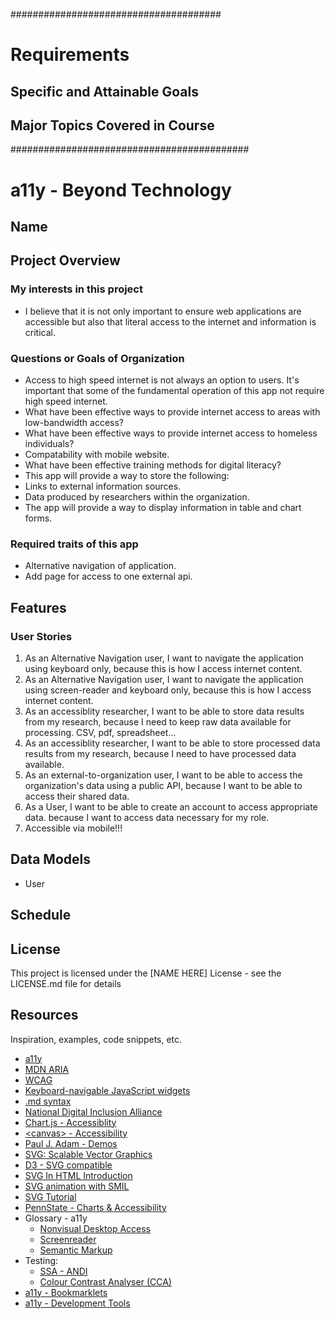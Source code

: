 ######################################
# Requirements
## Specific and Attainable Goals
## Major Topics Covered in Course
###########################################

# a11y - Beyond Technology

## Name


## Project Overview


### My interests in this project
* I believe that it is not only important to ensure web applications are accessible but also that literal access to the internet and information is critical.
### Questions or Goals of Organization
* Access to high speed internet is not always an option to users. It's important that some of the fundamental operation of this app not require high speed internet.
* What have been effective ways to provide internet access to areas with low-bandwidth access?
* What have been effective ways to provide internet access to homeless individuals?
* Compatability with mobile website.
* What have been effective training methods for digital literacy?
* This app will provide a way to store the following:
 * Links to external information sources.
 * Data produced by researchers within the organization.
* The app will provide a way to display information in table and chart forms.
### Required traits of this app
* Alternative navigation of application.
* Add page for access to one external api.


## Features
### User Stories
1. As an Alternative Navigation user, I want to navigate the application using keyboard only, because this is how I access internet content.
2. As an Alternative Navigation user, I want to navigate the application using screen-reader and keyboard only, because this is how I access internet content.
3. As an accessiblity researcher, I want to be able to store data results from my research, because I need to keep raw data available for processing. CSV, pdf, spreadsheet...
4. As an accessiblity researcher, I want to be able to store processed data results from my research, because I need to have processed data available.
5. As an external-to-organization user, I want to be able to access the organization's data using a public API, because I want to be able to access their shared data.
6. As a User, I want to be able to create an account to access appropriate data. because I want to access data necessary for my role.
7. Accessible via mobile!!!


## Data Models
* User

## Schedule






## License

This project is licensed under the [NAME HERE] License - see the LICENSE.md file for details

## Resources

Inspiration, examples, code snippets, etc.
* [a11y](https://www.a11yproject.com/)
* [MDN ARIA](https://developer.mozilla.org/en-US/docs/Web/Accessibility/ARIA)
* [WCAG](https://www.w3.org/WAI/standards-guidelines/wcag/)
* [Keyboard-navigable JavaScript widgets](https://developer.mozilla.org/en-US/docs/Web/Accessibility/Keyboard-navigable_JavaScript_widgets)
* [.md syntax](https://docs.github.com/en/get-started/writing-on-github/getting-started-with-writing-and-formatting-on-github/basic-writing-and-formatting-syntax)
* [National Digital Inclusion Alliance](https://www.digitalinclusion.org/definitions/)
* [Chart.js - Accessiblity](https://www.chartjs.org/docs/latest/general/accessibility.html)
* [\<canvas\> - Accessibility](https://pauljadam.com/demos/canvas.html)
* [Paul J. Adam - Demos](https://pauljadam.com/demos/)
* [SVG: Scalable Vector Graphics](https://developer.mozilla.org/en-US/docs/Web/SVG)
* [D3 - SVG compatible](https://d3js.org/)
* [SVG In HTML Introduction](https://developer.mozilla.org/en-US/docs/Web/SVG/Tutorial/SVG_In_HTML_Introduction)
* [SVG animation with SMIL](https://developer.mozilla.org/en-US/docs/Web/SVG/SVG_animation_with_SMIL)
* [SVG Tutorial](https://developer.mozilla.org/en-US/docs/Web/SVG/Tutorial)
* [PennState - Charts & Accessibility](https://accessibility.psu.edu/images/charts/)
* Glossary - a11y
  * [Nonvisual Desktop Access](https://makeitfable.com/glossary-term/nvda-nonvisual-desktop-access/)
  * [Screenreader](https://makeitfable.com/glossary-term/screen-reader/)
  * [Semantic Markup](https://makeitfable.com/glossary-term/semantic-markup/)
* Testing:
  * [SSA - ANDI](https://www.ssa.gov/accessibility/andi/help/howtouse.html)
  * [Colour Contrast Analyser (CCA)](https://www.tpgi.com/color-contrast-checker/)
* [a11y - Bookmarklets](https://www.a11yproject.com/resources/#bookmarklets)
* [a11y - Development Tools](https://www.a11yproject.com/resources/#development-tools)
  

